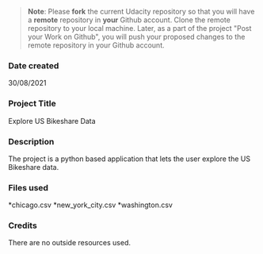 >**Note**: Please **fork** the current Udacity repository so that you will have a **remote** repository in **your** Github account. Clone the remote repository to your local machine. Later, as a part of the project "Post your Work on Github", you will push your proposed changes to the remote repository in your Github account.

### Date created
30/08/2021

### Project Title
Explore US Bikeshare Data

### Description
The project is a python based application that lets the user explore the US Bikeshare data.

### Files used
*chicago.csv
*new_york_city.csv
*washington.csv

### Credits
There are no outside resources used.
